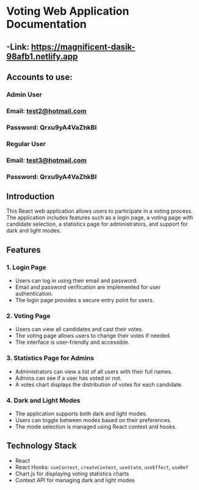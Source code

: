 # Voting Web Application Documentation

## -Link: https://magnificent-dasik-98afb1.netlify.app

## Accounts to use:

### Admin User
### Email: test2@hotmail.com
### Password: Qrxu9yA4VaZhkBI

### Regular User
### Email: test3@hotmail.com
### Password: Qrxu9yA4VaZhkBI

## Introduction

This React web application allows users to participate in a voting process. The application includes features such as a login page, a voting page with candidate selection, a statistics page for administrators, and support for dark and light modes.

## Features

### 1. Login Page

- Users can log in using their email and password.
- Email and password verification are implemented for user authentication.
- The login page provides a secure entry point for users.

### 2. Voting Page

- Users can view all candidates and cast their votes.
- The voting page allows users to change their votes if needed.
- The interface is user-friendly and accessible.

### 3. Statistics Page for Admins

- Administrators can view a list of all users with their full names.
- Admins can see if a user has voted or not.
- A votes chart displays the distribution of votes for each candidate.

### 4. Dark and Light Modes

- The application supports both dark and light modes.
- Users can toggle between modes based on their preferences.
- The mode selection is managed using React context and hooks.

## Technology Stack

- React
- React Hooks: `useContext`, `createContext`, `useState`, `useEffect`, `useRef`
- Chart.js for displaying voting statistics charts
- Context API for managing dark and light modes
